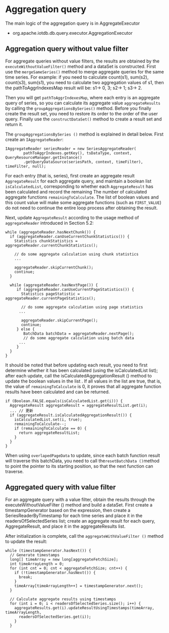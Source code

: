 <!--

    Licensed to the Apache Software Foundation (ASF) under one
    or more contributor license agreements.  See the NOTICE file
    distributed with this work for additional information
    regarding copyright ownership.  The ASF licenses this file
    to you under the Apache License, Version 2.0 (the
    "License"); you may not use this file except in compliance
    with the License.  You may obtain a copy of the License at
    
        http://www.apache.org/licenses/LICENSE-2.0
    
    Unless required by applicable law or agreed to in writing,
    software distributed under the License is distributed on an
    "AS IS" BASIS, WITHOUT WARRANTIES OR CONDITIONS OF ANY
    KIND, either express or implied.  See the License for the
    specific language governing permissions and limitations
    under the License.

-->

# Aggregation query

The main logic of the aggregation query is in AggregateExecutor

* org.apache.iotdb.db.query.executor.AggregationExecutor

## Aggregation query without value filter

For aggregate queries without value filters, the results are obtained by the `executeWithoutValueFilter()` method and a dataSet is constructed. First use the `mergeSameSeries()` method to merge aggregate queries for the same time series. For example: if you need to calculate count(s1), sum(s2), count(s3), sum(s1), you need to calculate two aggregation values of s1, then the pathToAggrIndexesMap result will be: s1-> 0, 3; s2-> 1; s3-> 2.

Then you will get `pathToAggrIndexesMap`, where each entry is an aggregate query of series, so you can calculate its aggregate value `aggregateResults` by calling the `groupAggregationsBySeries()` method.  Before you finally create the result set, you need to restore its order to the order of the user query.  Finally use the `constructDataSet()` method to create a result set and return it.

The `groupAggregationsBySeries ()` method is explained in detail below.  First create an `IAggregateReader`:
```
IAggregateReader seriesReader = new SeriesAggregateReader(
        pathToAggrIndexes.getKey(), tsDataType, context, QueryResourceManager.getInstance()
        .getQueryDataSource(seriesPath, context, timeFilter), timeFilter, null);
```

For each entry (that is, series), first create an aggregate result `AggregateResult` for each aggregate query, and maintain a boolean list` isCalculatedList`, corresponding to whether each `AggregateResult` has been calculated and record the remaining  The number of calculated aggregate functions `remainingToCalculate`.  The list of boolean values and this count value will make some aggregate functions (such as `FIRST_VALUE`) do not need to continue the entire loop process after obtaining the result.

Next, update `AggregateResult` according to the usage method of `aggregateReader` introduced in Section 5.2:

```
while (aggregateReader.hasNextChunk()) {
  if (aggregateReader.canUseCurrentChunkStatistics()) {
    Statistics chunkStatistics = aggregateReader.currentChunkStatistics();
    
    // do some aggregate calculation using chunk statistics
    ...
    
    aggregateReader.skipCurrentChunk();
    continue;
  }
	  
  while (aggregateReader.hasNextPage()) {
	 if (aggregateReader.canUseCurrentPageStatistics()) {
	   Statistics pageStatistic = aggregateReader.currentPageStatistics();
	   
	   // do some aggregate calculation using page statistics
      ...
	   
	   aggregateReader.skipCurrentPage();
	   continue;
	 } else {
	 	BatchData batchData = aggregateReader.nextPage();
	 	// do some aggregate calculation using batch data
      ...
	 }	 
  }
}
```

It should be noted that before updating each result, you need to first determine whether it has been calculated (using the isCalculatedList list); after each update, call the isCalculatedAggregationResult () method to update the boolean values in the list  .  If all values in the list are true, that is, the value of `remainingToCalculate` is 0, it proves that all aggregate function results have been calculated and can be returned.
```
if (Boolean.FALSE.equals(isCalculatedList.get(i))) {
  AggregateResult aggregateResult = aggregateResultList.get(i);
  ... // 更新
  if (aggregateResult.isCalculatedAggregationResult()) {
    isCalculatedList.set(i, true);
    remainingToCalculate--;
    if (remainingToCalculate == 0) {
      return aggregateResultList;
    }
  }
}
```

When using `overlapedPageData` to update, since each batch function result will traverse this batchData, you need to call the` resetBatchData () `method to point the pointer to its starting position, so that the next function can traverse.

## Aggregated query with value filter
For an aggregate query with a value filter, obtain the results through the executeWithoutValueFilter () method and build a dataSet.  First create a timestampGenerator based on the expression, then create a SeriesReaderByTimestamp for each time series and place it in the readersOfSelectedSeries list; create an aggregate result for each query, AggregateResult, and place it in the aggregateResults list.

After initialization is complete, call the `aggregateWithValueFilter ()` method to update the result:
```
while (timestampGenerator.hasNext()) {
  // Generate timestamps
  long[] timeArray = new long[aggregateFetchSize];
  int timeArrayLength = 0;
  for (int cnt = 0; cnt < aggregateFetchSize; cnt++) {
    if (!timestampGenerator.hasNext()) {
      break;
    }
    timeArray[timeArrayLength++] = timestampGenerator.next();
  }

  // Calculate aggregate results using timestamps
  for (int i = 0; i < readersOfSelectedSeries.size(); i++) {
    aggregateResults.get(i).updateResultUsingTimestamps(timeArray, timeArrayLength,
      readersOfSelectedSeries.get(i));
    }
  }
```
